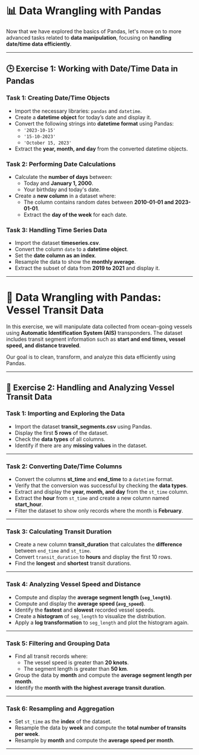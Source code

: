 # 📊 Data Wrangling with Pandas  

Now that we have explored the basics of Pandas, let's move on to more advanced tasks related to **data manipulation**, focusing on **handling date/time data efficiently**.

---

## 🕒 **Exercise 1: Working with Date/Time Data in Pandas**

### **Task 1: Creating Date/Time Objects**
- Import the necessary libraries: `pandas` and `datetime`.
- Create a **datetime object** for today’s date and display it.
- Convert the following strings into **datetime format** using Pandas:  
  - `'2023-10-15'`  
  - `'15-10-2023'`  
  - `'October 15, 2023'`  
- Extract the **year, month, and day** from the converted datetime objects.

### **Task 2: Performing Date Calculations**
- Calculate the **number of days** between:
  - Today and **January 1, 2000**.
  - Your birthday and today's date.
- Create a **new column** in a dataset where:
  - The column contains random dates between **2010-01-01 and 2023-01-01**.
  - Extract the **day of the week** for each date.

### **Task 3: Handling Time Series Data**
- Import the dataset **timeseries.csv**.
- Convert the column `date` to a **datetime object**.
- Set the **date column as an index**.
- Resample the data to show the **monthly average**.
- Extract the subset of data from **2019 to 2021** and display it.

---

# 🌊 Data Wrangling with Pandas: Vessel Transit Data  

In this exercise, we will manipulate data collected from ocean-going vessels using **Automatic Identification System (AIS)** transponders. The dataset includes transit segment information such as **start and end times, vessel speed, and distance traveled**. 

Our goal is to clean, transform, and analyze this data efficiently using Pandas.

---

## 🚢 **Exercise 2: Handling and Analyzing Vessel Transit Data**

### **Task 1: Importing and Exploring the Data**
- Import the dataset **transit_segments.csv** using Pandas.
- Display the first **5 rows** of the dataset.
- Check the **data types** of all columns.
- Identify if there are any **missing values** in the dataset.

---

### **Task 2: Converting Date/Time Columns**
- Convert the columns **st_time** and **end_time** to a `datetime` format.
- Verify that the conversion was successful by checking the **data types**.
- Extract and display the **year, month, and day** from the `st_time` column.
- Extract the **hour** from `st_time` and create a new column named **start_hour**.
- Filter the dataset to show only records where the month is **February**.

---

### **Task 3: Calculating Transit Duration**
- Create a new column **transit_duration** that calculates the **difference** between `end_time` and `st_time`.
- Convert `transit_duration` to **hours** and display the first 10 rows.
- Find the **longest** and **shortest** transit durations.

---

### **Task 4: Analyzing Vessel Speed and Distance**
- Compute and display the **average segment length (`seg_length`)**.
- Compute and display the **average speed (`avg_speed`)**.
- Identify the **fastest** and **slowest** recorded vessel speeds.
- Create a **histogram** of `seg_length` to visualize the distribution.
- Apply a **log transformation** to `seg_length` and plot the histogram again.

---

### **Task 5: Filtering and Grouping Data**
- Find all transit records where:
  - The vessel speed is greater than **20 knots**.
  - The segment length is greater than **50 km**.
- Group the data by **month** and compute the **average segment length per month**.
- Identify the **month with the highest average transit duration**.

---

### **Task 6: Resampling and Aggregation**
- Set `st_time` as the **index** of the dataset.
- Resample the data by **week** and compute the **total number of transits per week**.
- Resample by **month** and compute the **average speed per month**.

---



